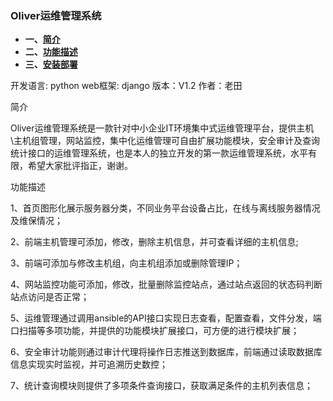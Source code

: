 ### Oliver运维管理系统

- **一、[简介](#简介)**
- **二、[功能描述](#功能描述)**
- **三、[安装部署](#安装部署)**

开发语言: python
web框架: django
版本：V1.2
作者：老田

简介

Oliver运维管理系统是一款针对中小企业IT环境集中式运维管理平台，提供主机\主机组管理，网站监控，集中化运维管理可自由扩展功能模块，安全审计及查询统计接口的运维管理系统，也是本人的独立开发的第一款运维管理系统，水平有限，希望大家批评指正，谢谢。


功能描述

1、首页图形化展示服务器分类，不同业务平台设备占比，在线与离线服务器情况及维保情况；

2、前端主机管理可添加，修改，删除主机信息，并可查看详细的主机信息;

3、前端可添加与修改主机组，向主机组添加或删除管理IP；

4、网站监控功能可添加，修改，批量删除监控站点，通过站点返回的状态码判断站点访问是否正常；

5、运维管理通过调用ansible的API接口实现日志查看，配置查看，文件分发，端口扫描等多项功能，并提供的功能模块扩展接口，可方便的进行模块扩展；

6、安全审计功能则通过审计代理将操作日志推送到数据库，前端通过读取数据库信息实现实时监视，并可追溯历史数控；

7、统计查询模块则提供了多项条件查询接口，获取满足条件的主机列表信息；


